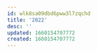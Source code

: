 ```yaml
---
id: wlk8sa09dbd6pww3l7zqchd
title: '2022'
desc: ''
updated: 1660154707772
created: 1660154707772
---
```

